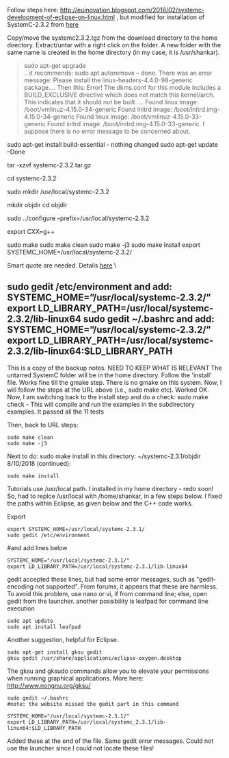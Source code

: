 Follow steps here: http://euinovation.blogspot.com/2016/02/systemc-development-of-eclipse-on-linux.html , but modified for installation of SystemC-2.3.2 from [here](http://www.accellera.org/images/downloads/standards/systemc/systemc-2.3.2.zip)

Copy/move the systemc2.3.2.tgz from the download directory to the home directory. Extract/untar with a right click on the folder. A new folder with the same name is created in the home directory (in my case, it is /usr/shankar).

>sudo apt-get upgrade \
.. it recommends: sudo apt autoremove – done.
        There was an error message: Please install the linux-headers-4.4.0-98-generic package…. Then this: Error!  The dkms.conf for this module includes a BUILD_EXCLUSIVE directive which does not match this kernel/arch.  This indicates that it should not be built….. Found linux image: /boot/vmlinuz-4.15.0-34-generic
Found initrd image: /boot/initrd.img-4.15.0-34-generic
Found linux image: /boot/vmlinuz-4.15.0-33-generic
Found initrd image: /boot/initrd.img-4.15.0-33-generic. I suppose there is no error message to be concerned about. 


sudo apt-get install build-essential  - nothing changed
sudo apt-get update –Done

tar -xzvf systemc-2.3.2.tar.gz

cd systemc-2.3.2

sudo mkdir /usr/local/systemc-2.3.2

mkdir objdir
cd objdir

sudo ../configure –prefix=/usr/local/systemc-2.3.2

export CXX=g++

sudo make
sudo make clean
sudo make -j3
sudo make install
export SYSTEMC_HOME=/usr/local/systemc-2.3.2/

Smart quote are needed. Details [here](https://vinaydvd.wordpress.com/2012/05/30/installing-systemc-in-ubuntu/)  \

sudo gedit /etc/environment and add:
     SYSTEMC_HOME=”/usr/local/systemc-2.3.2/”
     export LD_LIBRARY_PATH=/usr/local/systemc-2.3.2/lib-linux64
sudo gedit ~/.bashrc and add:
	SYSTEMC_HOME=”/usr/local/systemc-2.3.2/”
     export LD_LIBRARY_PATH=/usr/local/systemc-2.3.2/lib-linux64:$LD_LIBRARY_PATH
-------------------
This is a copy of the backup notes. NEED TO KEEP WHAT IS RELEVANT
The untarred SystemC folder will be in the home directory. Follow the 'install' file. Works fine till the gmake step. There is no gmake on this system. Now, I will follow the steps at the URL above (i.e., sudo make etc). Worked OK. Now, I am switching back to the install step and do a check: sudo make check - This will compile and run the examples in the subdirectory examples. It passed all the 11 tests

Then, back to URL steps:

    sudo make clean
    sudo make -j3

Next to do: sudo make install in this directory: ~/systemc-2.3.1/objdir 8/10/2018 (continued):

    sudo make install

Tutorials use /usr/local path. I installed in my home directory - redo soon!
So, had to replce /usr/local with /home/shankar, in a few steps below.
I fixed the paths within Eclipse, as given below and the C++ code works.

Export

    export SYSTEMC_HOME=/usr/local/systemc-2.3.1/
    sudo gedit /etc/environment

#and add lines below

    SYSTEMC_HOME="/usr/local/systemc-2.3.1/"
    export LD_LIBRARY_PATH=/usr/local/systemc-2.3.1/lib-linux64

gedit accepted these lines, but had some error messages, such as "gedit-encoding not supported".
From forums, it appears that these are harmless.
To avoid this problem, use nano or vi, if from command line; else, open gedit from the launcher.
another possibility is leafpad for command line execution

    sudo apt update
    sudo apt install leafpad

Another suggestion, helpful for Eclipse.

    sudo apt-get install gksu gedit
    gksu gedit /usr/share/applications/eclipse-oxygen.desktop

The gksu and gksudo commands allow you to elevate your permissions when running graphical
applications. More here: http://www.nongnu.org/gksu/

    sudo gedit ~/.bashrc
    #note: the website missed the gedit part in this command

    SYSTEMC_HOME="/usr/local/systemc-2.3.1/"
    export LD_LIBRARY_PATH=/usr/local/systemc_2.3.1/lib-linux64:$LD_LIBRARY_PATH

Added these at the end of the file. Same gedit error messages. Could not use the launcher
since I could not locate these files!
